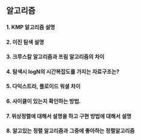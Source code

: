 ## 알고리즘

#### 1. KMP 알고리즘 설명

#### 2. 이진 탐색 설명

#### 3. 크루스칼 알고리즘과 프림 알고리즘의 차이

#### 4. 탐색시 logN의 시간복잡도를 가지는 자료구조는?

#### 5. 다익스트라, 플로이드 워셜 차이

#### 6. 사이클이 있는지 확인하는 방법.

#### 7. 위상정렬에 대해서 설명을 하고 구현 방법에 대해서 설명

#### 8. 알고있는 정렬 알고리즘과 그중에 좋아하는 정렬알고리즘


